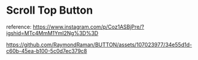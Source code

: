 # Scroll Top Button




reference: https://www.instagram.com/p/Coz1ASBjPre/?igshid=MTc4MmM1YmI2Ng%3D%3D


https://github.com/RaymondRaman/BUTTON/assets/107023977/34e55d1d-c60b-45ea-b100-5c0d7ec379c8


